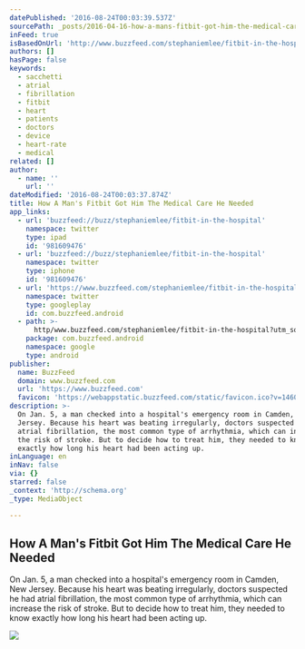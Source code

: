 ```yaml
---
datePublished: '2016-08-24T00:03:39.537Z'
sourcePath: _posts/2016-04-16-how-a-mans-fitbit-got-him-the-medical-care-he-needed.md
inFeed: true
isBasedOnUrl: 'http://www.buzzfeed.com/stephaniemlee/fitbit-in-the-hospital#.hpzkQq9bY'
authors: []
hasPage: false
keywords:
  - sacchetti
  - atrial
  - fibrillation
  - fitbit
  - heart
  - patients
  - doctors
  - device
  - heart-rate
  - medical
related: []
author:
  - name: ''
    url: ''
dateModified: '2016-08-24T00:03:37.874Z'
title: How A Man's Fitbit Got Him The Medical Care He Needed
app_links:
  - url: 'buzzfeed://buzz/stephaniemlee/fitbit-in-the-hospital'
    namespace: twitter
    type: ipad
    id: '981609476'
  - url: 'buzzfeed://buzz/stephaniemlee/fitbit-in-the-hospital'
    namespace: twitter
    type: iphone
    id: '981609476'
  - url: 'https://www.buzzfeed.com/stephaniemlee/fitbit-in-the-hospital'
    namespace: twitter
    type: googleplay
    id: com.buzzfeed.android
  - path: >-
      http/www.buzzfeed.com/stephaniemlee/fitbit-in-the-hospital?utm_source=google&utm_medium=appindex&utm_campaign=appindex
    package: com.buzzfeed.android
    namespace: google
    type: android
publisher:
  name: BuzzFeed
  domain: www.buzzfeed.com
  url: 'https://www.buzzfeed.com'
  favicon: 'https://webappstatic.buzzfeed.com/static/favicon.ico?v=1460753366'
description: >-
  On Jan. 5, a man checked into a hospital's emergency room in Camden, New
  Jersey. Because his heart was beating irregularly, doctors suspected he had
  atrial fibrillation, the most common type of arrhythmia, which can increase
  the risk of stroke. But to decide how to treat him, they needed to know
  exactly how long his heart had been acting up.
inLanguage: en
inNav: false
via: {}
starred: false
_context: 'http://schema.org'
_type: MediaObject

---
```

<article style=""><h1>How A Man's Fitbit Got Him The Medical Care He Needed</h1><p>On Jan. 5, a man checked into a hospital's emergency room in Camden, New Jersey. Because his heart was beating irregularly, doctors suspected he had atrial fibrillation, the most common type of arrhythmia, which can increase the risk of stroke. But to decide how to treat him, they needed to know exactly how long his heart had been acting up.</p><img src="https://s3-us-west-2.amazonaws.com/the-grid-img/p/a1b60c78627ff11ae2ea14739839ddb75da3c70d.jpg" /></article>